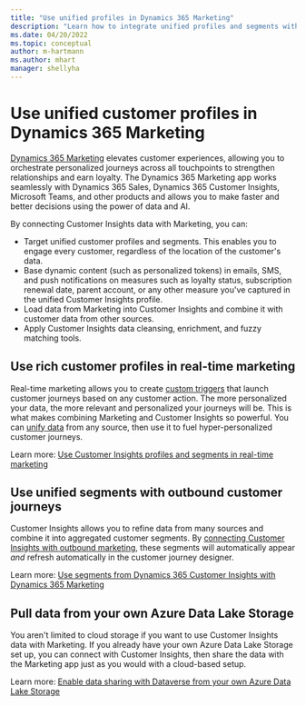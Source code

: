 ```yaml
---
title: "Use unified profiles in Dynamics 365 Marketing"
description: "Learn how to integrate unified profiles and segments with Dynamics 365 Marketing."
ms.date: 04/20/2022
ms.topic: conceptual
author: m-hartmann
ms.author: mhart
manager: shellyha
---
```


# Use unified customer profiles in Dynamics 365 Marketing

[Dynamics 365 Marketing](/dynamics365/marketing/overview) elevates customer experiences, allowing you to orchestrate personalized journeys across all touchpoints to strengthen relationships and earn loyalty. The Dynamics 365 Marketing app works seamlessly with Dynamics 365 Sales, Dynamics 365 Customer Insights, Microsoft Teams, and other products and allows you to make faster and better decisions using the power of data and AI.

By connecting Customer Insights data with Marketing, you can:

- Target unified customer profiles and segments. This enables you to engage every customer, regardless of the location of the customer's data.
- Base dynamic content (such as personalized tokens) in emails, SMS, and push notifications on measures such as loyalty status, subscription renewal date, parent account, or any other measure you've captured in the unified Customer Insights profile.
- Load data from Marketing into Customer Insights and combine it with customer data from other sources.
- Apply Customer Insights data cleansing, enrichment, and fuzzy matching tools.

## Use rich customer profiles in real-time marketing

Real-time marketing allows you to create [custom triggers](/dynamics365/marketing/real-time-marketing-custom-triggers) that launch customer journeys based on any customer action. The more personalized your data, the more relevant and personalized your journeys will be. This is what makes combining Marketing and Customer Insights so powerful. You can [unify data](data-unification.md) from any source, then use it to fuel hyper-personalized customer journeys.

Learn more: [Use Customer Insights profiles and segments in real-time marketing](/dynamics365/marketing/real-time-marketing-ci-profile)

## Use unified segments with outbound customer journeys

Customer Insights allows you to refine data from many sources and combine it into aggregated customer segments. By [connecting Customer Insights with outbound marketing](export-dynamics365-marketing.md), these segments will automatically appear *and* refresh automatically in the customer journey designer.

Learn more: [Use segments from Dynamics 365 Customer Insights with Dynamics 365 Marketing](/dynamics365/marketing/customer-insights-segments)

## Pull data from your own Azure Data Lake Storage

You aren't limited to cloud storage if you want to use Customer Insights data with Marketing. If you already have your own Azure Data Lake Storage set up, you can connect with Customer Insights, then share the data with the Marketing app just as you would with a cloud-based setup.

Learn more: [Enable data sharing with Dataverse from your own Azure Data Lake Storage](customer-insights-dataverse.md#enable-data-sharing-with-dataverse-from-your-own-azure-data-lake-storage-preview)
